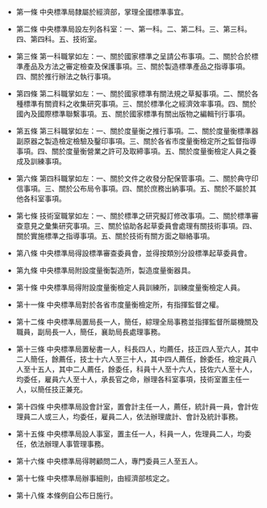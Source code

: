 * 第一條 中央標準局隸屬於經濟部，掌理全國標準事宜。

* 第二條 中央標準局設左列各科室：一、第一科。二、第二科。三、第三科。四、第四科。五、技術室。

* 第三條 第一科職掌如左：一、關於國家標準之呈請公布事項。二、關於合於標準產品及方法之審定檢查及保護事項。三、關於製造標準產品之指導事項。四、關於推行辦法之執行事項。

* 第四條 第二科職掌如左：一、關於國家標準有關法規之草擬事項。二、關於各種標準有關資料之收集研究事項。三、關於標準化之經濟效率事項。四、關於國內及國際標準聯繫事項。五、關於國家標準有關出版物之編輯刊行事項。

* 第五條 第三科職掌如左：一、關於度量衡之推行事項。二、關於度量衡標準器副原器之製造檢定檢驗及鑿印事項。三、關於各省市度量衡檢定所之監督指導事項。四、關於度量衡營業之許可及取締事項。五、關於度量衡檢定人員之養成及訓練事項。

* 第六條 第四科職掌如左：一、關於文件之收發分配保管事項。二、關於典守印信事項。三、關於公布局令事項。四、關於庶務出納事項。五、關於不屬於其他各科室事項。

* 第七條 技術室職掌如左：一、關於標準之研究擬訂修改事項。二、關於標準審查意見之彙集研究事項。三、關於協助各起草委員會處理有關技術事項。四、關於實施標準之指導事項。五、關於技術有關方面之聯絡事項。

* 第八條 中央標準局得設標準審查委員會，並得按類別分設標準起草委員會。

* 第九條 中央標準局附設度量衡製造所，製造度量衡器具。

* 第十條 中央標準局得附設度量衡檢定人員訓練所，訓練度量衡檢定人員。

* 第十一條 中央標準局對於各省市度量衡檢定所，有指揮監督之權。

* 第十二條 中央標準局置局長一人，簡任，綜理全局事務並指揮監督所屬機關及職員，副局長一人，簡任，襄助局長處理事務。

* 第十三條 中央標準局置秘書一人，科長四人，均薦任，技正四人至六人，其中二人簡任，餘薦任，技士十六人至三十人，其中四人薦任，餘委任，檢定員八人至十五人，其中二人薦任，餘委任，科員十人至十六人，技佐六人至十人，均委任，雇員六人至十人，承長官之命，辦理各科室事項，技術室置主任一人，以簡任技正兼充。

* 第十四條 中央標準局設會計室，置會計主任一人，薦任，統計員一員，會計佐理員二人或三人，均委任，雇員二人，依法辦理歲計、會計及統計事務。

* 第十五條 中央標準局設人事室，置主任一人，科員一人，佐理員二人，均委任，依法辦理人事管理事務。

* 第十六條 中央標準局得聘顧問二人，專門委員三人至五人。

* 第十七條 中央標準局辦事細則，由經濟部核定之。

* 第十八條 本條例自公布日施行。

